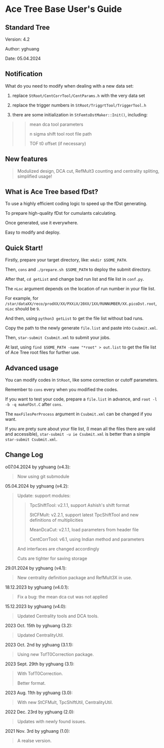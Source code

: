 # Ace Tree Base User's Guide

## Standard Tree

Version: 4.2

Author: yghuang

Date: 05.04.2024

## Notification

What do you need to modify when dealing with a new data set:

1. replace `StRoot/CentCorrTool/CentParams.h` with the very data set

2. replace the trigger numbers in `StRoot/TriggrtTool/TriggerTool.h` 

3. there are some initialization in `StFemtoDstMaker::Init()`, including:

>> mean dca tool parameters
>>
>> n sigma shift tool root file path
>>
>> TOF t0 offset (if necessary)

## New features

> Modulized design, DCA cut, RefMult3 counting and centrality spliting, simplified usage!

## What is Ace Tree based fDst?

To use a highly efficient coding logic to speed up the fDst generating.

To prepare high-quality fDst for cumulants calculating.

Once generated, use it everywhere.

Easy to modify and deploy.

## Quick Start!

Firstly, prepare your target directory, like: `mkdir $SOME_PATH`.

Then, `cons` and `./prepare.sh $SOME_PATH` to deploy the submit directory.

After that, `cd getList` and change bad run list and file list in `conf.py`.

The `nLoc` argument depends on the location of run number in your file list.

For example, for `/star/dataXX/reco/prodXX/XX/PXXiX/20XX/1XX/RUNNUMBER/XX.picoDst.root`, `nLoc` should be `9`.

And then, using `python3 getList` to get the file list without bad runs.

Copy the path to the newly generate `file.list` and paste into `Csubmit.xml`.

Then, `star-submit Csubmit.xml` to submit your jobs.

At last, using `find $SOME_PATH -name "*root" > out.list` to get the file list of Ace Tree root files for further use.

## Advanced usage

You can modify codes in `StRoot`, like some correction or cutoff parameters.

Remember to `cons` every when you modified the codes.

If you want to test your code, prepare a `file.list` in advance, and `root -l -b -q makeFDst.C` after `cons`.

The `maxFilesPerProcess` argument in `Csubmit.xml` can be changed if you want.

If you are prety sure about your file list, (I mean all the files there are valid and accessible), `star-submit -u ie Csubmit.xml` is better than a simple `star-submit Csubmit.xml`.

## Change Log
o07.04.2024 by yghuang (v4.3):

> Now using git submodule

05.04.2024 by yghuang (v4.2):

> Update: support modules:
>
>> TpcShiftTool: v2.1.1, support Ashish's shift format
>>
>> StCFMult: v2.2.1, support latest TpcShiftTool and new definitions of multiplicities
>>
>> MeanDcaCut: v2.1.1, load parameters from header file
>>
>> CentCorrTool: v6.1, using Indian method and parameters
>>
> And interfaces are changed accordingly
>
> Cuts are tighter for saving storage

29.01.2024 by yghuang (v4.1):

> New centrality definition package and RefMult3X in use.

18.12.2023 by yghuang (v4.0.1):

> Fix a bug: the mean dca cut was not applied

15.12.2023 by yghuang (v4.0):

> Updated Centrality tools and DCA tools.

2023 Oct. 15th by yghuang (3.2):

> Updated CentralityUtil.

2023 Oct. 2nd by yghuang (3.1.1):

> Using new TofT0Correction package.

2023 Sept. 29th by yghuang (3.1):

> With TofT0Correction.
>
> Better format.

2023 Aug. 11th by yghuang (3.0):

> With new StCFMult, TpcShiftUtil, CentralityUtil.

2022 Dec. 23rd by yghuang (2.0):

> Updates with newly found issues. 

2021 Nov. 3rd by yghuang (1.0):

> A realse version.
